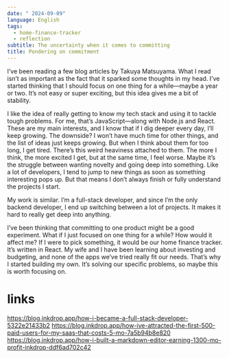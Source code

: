 ```yaml
---
date: " 2024-09-09"
language: English
tags:
  - home-finance-tracker
  - reflection
subtitle: The uncertainty when it comes to committing
title: Pondering on commitment
---
```


I’ve been reading a few blog articles by Takuya Matsuyama. What I read isn’t as important as the fact that it sparked some thoughts in my head. I’ve started thinking that I should focus on one thing for a while—maybe a year or two. It’s not easy or super exciting, but this idea gives me a bit of stability.

I like the idea of really getting to know my tech stack and using it to tackle tough problems. For me, that’s JavaScript—along with Node.js and React. These are my main interests, and I know that if I dig deeper every day, I’ll keep growing. The downside? I won’t have much time for other things, and the list of ideas just keeps growing. But when I think about them for too long, I get tired. There’s this weird heaviness attached to them. The more I think, the more excited I get, but at the same time, I feel worse. Maybe it’s the struggle between wanting novelty and going deep into something. Like a lot of developers, I tend to jump to new things as soon as something interesting pops up. But that means I don’t always finish or fully understand the projects I start.

My work is similar. I’m a full-stack developer, and since I’m the only backend developer, I end up switching between a lot of projects. It makes it hard to really get deep into anything.

I’ve been thinking that committing to one product might be a good experiment. What if I just focused on one thing for a while? How would it affect me? If I were to pick something, it would be our home finance tracker. It’s written in React. My wife and I have been learning about investing and budgeting, and none of the apps we’ve tried really fit our needs. That’s why I started building my own. It’s solving our specific problems, so maybe this is worth focusing on.

# links
https://blog.inkdrop.app/how-i-became-a-full-stack-developer-5322e21433b2
https://blog.inkdrop.app/how-ive-attracted-the-first-500-paid-users-for-my-saas-that-costs-5-mo-7a5b94b8e820
https://blog.inkdrop.app/how-i-built-a-markdown-editor-earning-1300-mo-profit-inkdrop-ddf6ad702c42